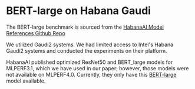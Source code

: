 # BERT-large on Habana Gaudi

The BERT-large benchmark is sourced from the [HabanaAI Model References Github Repo](https://github.com/HabanaAI/Model-References/blob/master/README.md)

We utilized Gaudi2 systems. We had limited access to Intel's Habana Gaudi2 systems and conducted the experiments on their platform.

HabanaAI published optimized ResNet50 and BERT_large models for MLPERF3.1, which we have used in our paper; however, those models were not available on MLPERF4.0. Currently, they only have this [BERT-large](https://github.com/HabanaAI/Model-References/blob/master/PyTorch/nlp/bert/README.md) model available.
